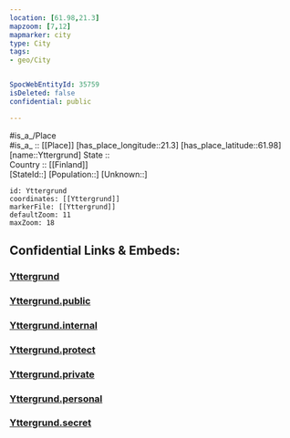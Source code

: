 ```yaml
---
location: [61.98,21.3] 
mapzoom: [7,12] 
mapmarker: city 
type: City
tags:
- geo/City


SpocWebEntityId: 35759
isDeleted: false
confidential: public

---
```

#is_a_/Place  
#is_a_ :: [[Place]] 
[has_place_longitude::21.3] 
[has_place_latitude::61.98] 
[name::Yttergrund] 
State ::  
Country :: [[Finland]]  
[StateId::] 
[Population::] 
[Unknown::] 


```leaflet
id: Yttergrund
coordinates: [[Yttergrund]] 
markerFile: [[Yttergrund]] 
defaultZoom: 11 
maxZoom: 18
```


## Confidential Links & Embeds: 

### [Yttergrund](/_Standards/Earth/Continent/Europe/Europe~North/Finland/Provinces~Finland/Western_Finland/counties~Western_Finland/Ostrobothnia/City/Yttergrund.md) 

### [Yttergrund.public](/_public/Earth/Continent/Europe/Europe~North/Finland/Provinces~Finland/Western_Finland/counties~Western_Finland/Ostrobothnia/City/Yttergrund.public.md) 

### [Yttergrund.internal](/_internal/Earth/Continent/Europe/Europe~North/Finland/Provinces~Finland/Western_Finland/counties~Western_Finland/Ostrobothnia/City/Yttergrund.internal.md) 

### [Yttergrund.protect](/_protect/Earth/Continent/Europe/Europe~North/Finland/Provinces~Finland/Western_Finland/counties~Western_Finland/Ostrobothnia/City/Yttergrund.protect.md) 

### [Yttergrund.private](/_private/Earth/Continent/Europe/Europe~North/Finland/Provinces~Finland/Western_Finland/counties~Western_Finland/Ostrobothnia/City/Yttergrund.private.md) 

### [Yttergrund.personal](/_personal/Earth/Continent/Europe/Europe~North/Finland/Provinces~Finland/Western_Finland/counties~Western_Finland/Ostrobothnia/City/Yttergrund.personal.md) 

### [Yttergrund.secret](/_secret/Earth/Continent/Europe/Europe~North/Finland/Provinces~Finland/Western_Finland/counties~Western_Finland/Ostrobothnia/City/Yttergrund.secret.md)

